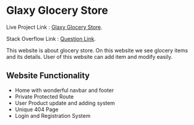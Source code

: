 # Glaxy Glocery Store

Live Project Link : [Glaxy Glocery Store](https://warehouse-97cd9.web.app/).

Stack Overflow Link : [Question Link](https://stackoverflow.com/questions/72162063/how-to-convert-axios-code-to-fetch-api-for-jwt-token?noredirect=1#comment127499898_72162063).

This website is about glocery store. On this website we see glocery items and its details. User of this website can add item and modify easily.

## Website Functionality
* Home with wonderful navbar and footer
* Private Protected Route
* User Product update and adding system
* Unique 404 Page
* Login and Registration System
